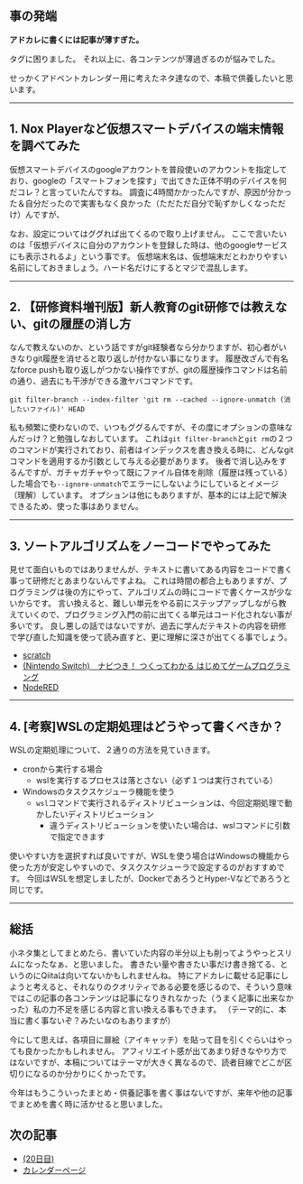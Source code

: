 ## 事の発端
**アドカレに書くには記事が薄すぎた。**

タグに困りました。
それ以上に、各コンテンツが薄過ぎるのが悩みでした。

せっかくアドベントカレンダー用に考えたネタ達なので、本稿で供養したいと思います。

---

## 1. Nox Playerなど仮想スマートデバイスの端末情報を調べてみた
仮想スマートデバイスのgoogleアカウントを普段使いのアカウントを指定しており、googleの「スマートフォンを探す」で出てきた正体不明のデバイスを何だコレ？と言っていたんですね。
調査に4時間かかったんですが、原因が分かった＆自分だったので実害もなく良かった（ただただ自分で恥ずかしくなっただけ）んですが、

なお、設定についてはググれば出てくるので取り上げません。
ここで言いたいのは「仮想デバイスに自分のアカウントを登録した時は、他のgoogleサービスにも表示されるよ」という事です。
仮想端末名は、仮想端末だとわかりやすい名前にしておきましょう。ハード名だけにするとマジで混乱します。

---

## 2. 【研修資料増刊版】新人教育のgit研修では教えない、gitの履歴の消し方
なんで教えないのか、という話ですがgit経験者なら分かりますが、初心者がいきなりgit履歴を消せると取り返しが付かない事になります。
履歴改ざんで有名なforce pushも取り返しがつかない操作ですが、gitの履歴操作コマンドは名前の通り、過去にも干渉ができる激ヤバコマンドです。

`git filter-branch --index-filter 'git rm --cached --ignore-unmatch (消したいファイル)' HEAD`

私も頻繁に使わないので、いつもググるんですが、その度にオプションの意味なんだっけ？と勉強しなおしています。
これは`git filter-branch`と`git rm`の２つのコマンドが実行されており、前者はインデックスを書き換える時に、どんなgitコマンドを適用するか引数として与える必要があります。
後者で消し込みをするんですが、ガチャガチャやって既にファイル自体を削除（履歴は残っている）した場合でも`--ignore-unmatch`でエラーにしないようにしているとイメージ（理解）しています。
オプションは他にもありますが、基本的には上記で解決できるため、使った事はありません。

---

## 3. ソートアルゴリズムをノーコードでやってみた
見せて面白いものではありませんが、テキストに書いてある内容をコードで書く事って研修だとあまりないんですよね。
これは時間の都合上もありますが、プログラミングは後の方にやって、アルゴリズムの時にコードで書くケースが少ないからです。
言い換えると、難しい単元をやる前にステップアップしながら教えていくので、プログラミング入門の前に出てくる単元はコード化されない事が多いです。
良し悪しの話ではないですが、過去に学んだテキストの内容を研修で学び直した知識を使って読み直すと、更に理解に深さが出てくる事でしょう。

- [scratch](https://scratch.mit.edu/)
- [(Nintendo Switch)　ナビつき！ つくってわかる はじめてゲームプログラミング](https://amzn.to/3FFKNhg)
- [NodeRED](https://nodered.org/#get-started)

---

## 4. [考察]WSLの定期処理はどうやって書くべきか？
WSLの定期処理について、２通りの方法を見ていきます。

- cronから実行する場合
  - wslを実行するプロセスは落とさない（必ず１つは実行されている）
- Windowsのタスクスケジューラ機能を使う
  - `wsl`コマンドで実行されるディストリビューションは、今回定期処理で動かしたいディストリビューション
    - 違うディストリビューションを使いたい場合は、wslコマンドに引数で指定できます

使いやすい方を選択すれば良いですが、WSLを使う場合はWindowsの機能から使った方が安定しやすいので、タスクスケジューラで設定するのがおすすめです。
今回はWSLを想定しましたが、DockerであろうとHyper-Vなどであろうと同じです。

---

## 総括
小ネタ集としてまとめたら、書いていた内容の半分以上も削ってようやっとスリムになったなぁ、と思いました。
書きたい量や書きたい事だけ書き捨てる、というのにQiitaは向いてないかもしれませんね。
特にアドカレに載せる記事にしようと考えると、それなりのクオリティである必要を感じるので、そういう意味ではこの記事の各コンテンツは記事になりきれなかった（うまく記事に出来なかった）私の力不足を感じる内容と言い換える事もできます。
（テーマ的に、本当に書く事ないぞ？みたいなのもありますが）

今にして思えば、各項目に扉絵（アイキャッチ）を貼って目を引くぐらいはやっても良かったかもしれません。
アフィリエイト感が出てあまり好きなやり方ではないですが、本稿についてはテーマが大きく異なるので、読者目線でどこが区切りになるのか分かりにくかったです。

今年はもうこういったまとめ・供養記事を書く事はないですが、来年や他の記事でまとめを書く時に活かせると思いました。

## 次の記事
- [(20日目) ](#)
- [カレンダーページ](https://qiita.com/advent-calendar/2022/oreno_nomurasan2022)
